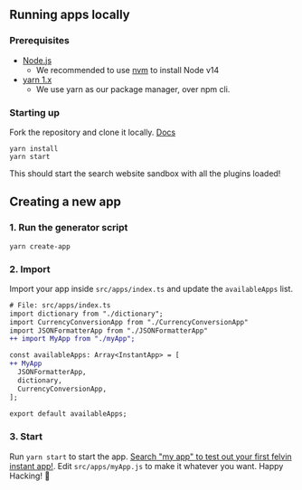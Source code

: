 ## Running apps locally

### Prerequisites

- [Node.js](https://nodejs.org/en/)
  - We recommended to use [nvm](https://github.com/nvm-sh/nvm) to install Node v14
- [yarn 1.x](https://classic.yarnpkg.com/en/docs/install)
  - We use yarn as our package manager, over npm cli.

### Starting up

Fork the repository and clone it locally. [Docs](https://docs.github.com/en/get-started/quickstart/fork-a-repo)

```
yarn install
yarn start
```

This should start the search website sandbox with all the plugins loaded!

## Creating a new app

### 1. Run the generator script

`yarn create-app`

### 2. Import

Import your app inside `src/apps/index.ts` and update the `availableApps` list.

```diff
# File: src/apps/index.ts
import dictionary from "./dictionary";
import CurrencyConversionApp from "./CurrencyConversionApp"
import JSONFormatterApp from "./JSONFormatterApp"
++ import MyApp from "./myApp";

const availableApps: Array<InstantApp> = [
++ MyApp
  JSONFormatterApp,
  dictionary,
  CurrencyConversionApp,
];

export default availableApps;
```

### 3. Start

Run `yarn start` to start the app. [Search "my app" to test out your first felvin instant app!](http://localhost:3000/search?q=my%20app).
Edit `src/apps/myApp.js` to make it whatever you want. Happy Hacking! 🚀

<!-- Note: Maybe restart isn't needed because of hot reloading. To be verified. -->
